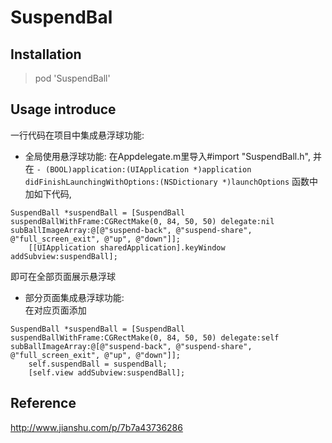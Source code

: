 # SuspendBal



## Installation
> pod 'SuspendBall'


## Usage introduce
一行代码在项目中集成悬浮球功能:
* 全局使用悬浮球功能:
在Appdelegate.m里导入#import "SuspendBall.h", 并在
```- (BOOL)application:(UIApplication *)application didFinishLaunchingWithOptions:(NSDictionary *)launchOptions```
函数中加如下代码,
```
SuspendBall *suspendBall = [SuspendBall suspendBallWithFrame:CGRectMake(0, 84, 50, 50) delegate:nil subBallImageArray:@[@"suspend-back", @"suspend-share", @"full_screen_exit", @"up", @"down"]];
    [[UIApplication sharedApplication].keyWindow addSubview:suspendBall];
```
即可在全部页面展示悬浮球

* 部分页面集成悬浮球功能:  
在对应页面添加
```
SuspendBall *suspendBall = [SuspendBall suspendBallWithFrame:CGRectMake(0, 84, 50, 50) delegate:self subBallImageArray:@[@"suspend-back", @"suspend-share", @"full_screen_exit", @"up", @"down"]];
    self.suspendBall = suspendBall;
    [self.view addSubview:suspendBall];
```

## Reference
http://www.jianshu.com/p/7b7a43736286
